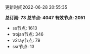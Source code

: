 更新时间2022-06-28 20:55:35

**总订阅: 73**
**总节点: 4047**
**有效节点: 2051**
- ss节点: 1613
- trojan节点: 346
- v2ray节点: 79
- ssr节点: 13
